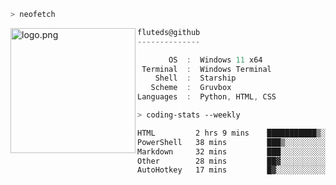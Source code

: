 ```zsh
> neofetch
```

<!--img align="left" src="https://github.com/fluteds.png" alt="logo.png" width="200"/>-->
<img align="left" src="https://external-content.duckduckgo.com/iu/?u=https%3A%2F%2F78.media.tumblr.com%2F975fca5f82161b190efdcaa05ffbd4ec%2Ftumblr_p6q6m9TJF01x3p3jmo1_500.png&f=1&nofb=1" alt="logo.png" width="200"/>

```csharp
fluteds@github
--------------

       OS  :  Windows 11 x64
 Terminal  :  Windows Terminal
    Shell  :  Starship
   Scheme  :  Gruvbox
Languages  :  Python, HTML, CSS
```

```zsh
> coding-stats --weekly
```

<!--START_SECTION:waka-->

```txt
HTML         2 hrs 9 mins    ███████████▒░░░░░░░░░░░░░   45.93 %
PowerShell   38 mins         ███▒░░░░░░░░░░░░░░░░░░░░░   13.60 %
Markdown     32 mins         ███░░░░░░░░░░░░░░░░░░░░░░   11.65 %
Other        28 mins         ██▓░░░░░░░░░░░░░░░░░░░░░░   10.14 %
AutoHotkey   17 mins         █▓░░░░░░░░░░░░░░░░░░░░░░░   06.33 %
```

<!--END_SECTION:waka-->
